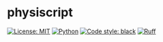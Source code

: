 # physiscript
[![License: MIT](https://img.shields.io/badge/License-MIT-red.svg)](https://opensource.org/licenses/MIT)
[![Python](https://img.shields.io/badge/python-3.11-blue.svg)](https://www.python.org/)
[![Code style: black](https://img.shields.io/badge/code%20style-black-000000.svg)](https://github.com/psf/black)
[![Ruff](https://img.shields.io/endpoint?url=https://raw.githubusercontent.com/astral-sh/ruff/main/assets/badge/v2.json)](https://github.com/astral-sh/ruff)
